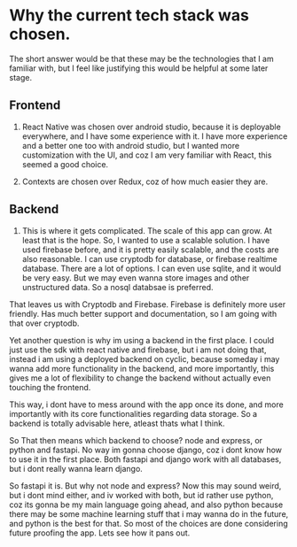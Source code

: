 # Why the current tech stack was chosen.

The short answer would be that these may be the technologies that I am familiar with, but I feel like justifying this would be helpful at some later stage.

## Frontend

1. React Native was chosen over android studio, because it is deployable everywhere, and I have some experience with it. I have more experience and a better one too with android studio, but I wanted more customization with the UI, and coz I am very familiar with React, this seemed a good choice.

2. Contexts are chosen over Redux, coz of how much easier they are.

## Backend

1. This is where it gets complicated. The scale of this app can grow. At least that is the hope. So, I wanted to use a scalable solution. I have used firebase before, and it is pretty easily scalable, and the costs are also reasonable. I can use cryptodb for database, or firebase realtime database. There are a lot of options. I can even use sqlite, and it would be very easy. But we may even wanna store images and other unstructured data. So a nosql databsae is preferred.

That leaves us with Cryptodb and Firebase. Firebase is definitely more user friendly. Has much better support and documentation, so I am going with that over cryptodb.

Yet another question is why im using a backend in the first place. I could just use the sdk with react native and firebase, but i am not doing that, instead i am using a deployed backend on cyclic, because someday i may wanna add more functionality in the backend, and more importantly, this gives me a lot of flexibility to change the backend without actually even touching the frontend.

This way, i dont have to mess around with the app once its done, and more importantly with its core functionalities regarding data storage. So a backend is totally advisable here, atleast thats what I think.

So That then means which backend to choose? node and express, or python and fastapi. No way im gonna choose django, coz i dont know how to use it in the first place. Both fastapi and django work with all databases, but i dont really wanna learn django.

So fastapi it is. But why not node and express? Now this may sound weird, but i dont mind either, and iv worked with both, but id rather use python, coz its gonna be my main language going ahead, and also python because there may be some machine learning stuff that i may wanna do in the future, and python is the best for that. So most of the choices are done considering future proofing the app. Lets see how it pans out.
